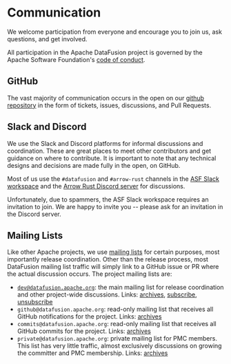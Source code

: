 <!---
  Licensed to the Apache Software Foundation (ASF) under one
  or more contributor license agreements.  See the NOTICE file
  distributed with this work for additional information
  regarding copyright ownership.  The ASF licenses this file
  to you under the Apache License, Version 2.0 (the
  "License"); you may not use this file except in compliance
  with the License.  You may obtain a copy of the License at

    http://www.apache.org/licenses/LICENSE-2.0

  Unless required by applicable law or agreed to in writing,
  software distributed under the License is distributed on an
  "AS IS" BASIS, WITHOUT WARRANTIES OR CONDITIONS OF ANY
  KIND, either express or implied.  See the License for the
  specific language governing permissions and limitations
  under the License.
-->

# Communication

We welcome participation from everyone and encourage you to join us, ask
questions, and get involved.

All participation in the Apache DataFusion project is governed by the
Apache Software Foundation's [code of
conduct](https://www.apache.org/foundation/policies/conduct.html).

## GitHub

The vast majority of communication occurs in the open on our
[github repository](https://github.com/apache/datafusion) in the form of tickets, issues, discussions, and Pull Requests.

## Slack and Discord

We use the Slack and Discord platforms for informal discussions and coordination. These are great places to
meet other contributors and get guidance on where to contribute. It is important to note that any technical designs and
decisions are made fully in the open, on GitHub.

Most of us use the `#datafusion` and `#arrow-rust` channels in the [ASF Slack
workspace](https://s.apache.org/slack-invite) and the [Arrow Rust Discord
server](https://discord.gg/Qw5gKqHxUM) for discussions.

Unfortunately, due to spammers, the ASF Slack workspace requires an invitation
to join. We are happy to invite you -- please ask for an invitation in the
Discord server.

## Mailing Lists

Like other Apache projects, we use [mailing lists] for certain purposes, most
importantly release coordination. Other than the release process, most
DataFusion mailing list traffic will simply link to a GitHub issue or PR where
the actual discussion occurs. The project mailing lists are:

- [`dev@datafusion.apache.org`](mailto:dev@datafusion.apache.org): the main
  mailing list for release coordination and other project-wide discussions. Links:
  [archives](https://lists.apache.org/list.html?dev@datafusion.apache.org),
  [subscribe](mailto:dev-subscribe@datafusion.apache.org),
  [unsubscribe](mailto:dev-unsubscribe@datafusion.apache.org)
- `github@datafusion.apache.org`: read-only mailing list that receives all GitHub notifications for the project. Links:
  [archives](https://lists.apache.org/list.html?github@datafusion.apache.org)
- `commits@datafusion.apache.org`: read-only mailing list that receives all GitHub commits for the project. Links:
  [archives](https://lists.apache.org/list.html?commits@datafusion.apache.org)
- `private@datafusion.apache.org`: private mailing list for PMC members. This list has very little traffic, almost exclusively discussions on growing the committer and PMC membership. Links:
  [archives](https://lists.apache.org/list.html?private@datafusion.apache.org)

[mailing lists]: https://www.apache.org/foundation/mailinglists